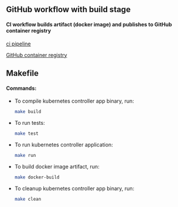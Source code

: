 ## GitHub workflow with build stage

#### CI workflow builds artifact (docker image) and publishes to GitHub container registry

[ci pipeline](https://github.com/AdamDubnytskyy/k8s-controller/actions/workflows/ci.yml)

[GitHub container registry](https://github.com/AdamDubnytskyy/k8s-controller/pkgs/container/app)


## Makefile

#### Commands:
- To compile kubernetes controller app binary, run:
  ```sh
  make build
  ```
- To run tests:
  ```sh
  make test
  ```
- To run kubernetes controller application:
  ```sh
  make run
  ```
- To build docker image artifact, run:
  ```sh
  make docker-build
  ```
- To cleanup kubernetes controller app binary, run:
  ```sh
  make clean
  ```